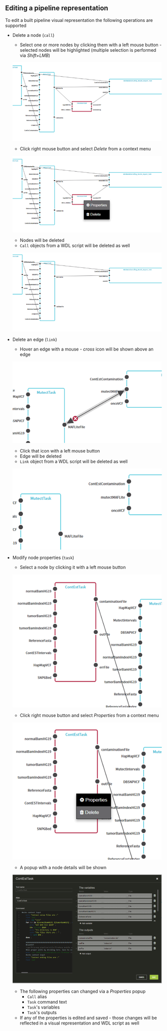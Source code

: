 ## Editing a pipeline representation

To edit a built pipeline visual representation the following operations are supported
* Delete a node (`call`)
    * Select one or more nodes by clicking them with a left mouse button - selected nodes will be highlighted (multiple selection is performed via *Shift+LMB*)
    
    ![pb-delete-select](images/pb-delete-select.png)

    * Click right mouse button and select *Delete* from a context menu

    ![pb-delete-menu](images/pb-delete-menu.png)

    * Nodes will be deleted
    * `Call` objects from a WDL script will be deleted as well

    ![pb-delete-done](images/pb-delete-done.png)

* Delete an edge (`link`)
    * Hover an edge with a mouse - *cross* icon will be shown above an edge
    
    ![pd-edge-hover](images/pd-edge-hover.png)

    * Click that icon with a left mouse button
    * Edge will be deleted
    * `Link` object from a WDL script will be deleted as well

    ![pd-edge-done](images/pd-edge-done.png)

* Modify node properties (`task`)
    * Select a node by clicking it with a left mouse button

    ![pb-prop-select](images/pb-prop-select.png)

    * Click right mouse button and select *Properties* from a context menu

    ![pb-prop-menu](images/pb-prop-menu.png)

    * A popup with a node details will be shown
    
    ![pb-prop-popup](images/pb-prop-popup.png)

    * The following properties can changed via a *Properties* popup
        * `Call` alias
        * `Task` command text
        * `Task`'s variables
        * `Task`'s outputs
    * If any of the properties is edited and saved - those changes will be reflected in a visual representation and WDL script as well
